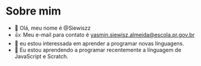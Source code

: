 # Sobre mim

- 👋 Olá, meu nome é @Siewiszz
- 👍: Meu e-mail para contato é yasmin.siewisz.almeida@escola.pr.gov.br
- 👀 eu estou interessada em aprender a programar novas línguagens.
- 🌱 Eu estou aprendendo a programar recentemente a línguagem de JavaScript e Scratch.
